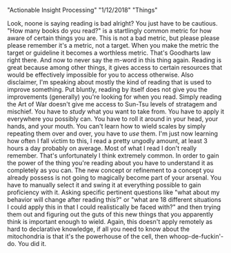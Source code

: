 "Actionable Insight Processing"
"1/12/2018"
"Things"

Look, noone is saying reading is bad alright? You just have to be cautious. "How many books do you read?" is a startlingly common metric for how aware of certain things you are. This is not a bad metric, but please please please remember it's a metric, not a target. When you make the metric the target or guideline it becomes a worthless metric. That's Goodharts law right there. And now to never say the m-word in this thing again. Reading is great because among other things, it gives access to certain resources that would be effectively impossible for you to access otherwise. Also disclaimer, I'm speaking about mostly the kind of reading that is used to improve something. Put bluntly, reading by itself does not give you the improvements (generally) you're looking for when you read. Simply reading the Art of War doesn't give me access to Sun-Tsu levels of stratagem and mischief. You have to *study* what you want to take from. You have to apply it everywhere you possibly can. You have to roll it around in your head, your hands, and your mouth. You can't learn how to wield scales by simply repeating them over and over, you have to *use* them. I'm just now learning how often I fall victim to this, I read a pretty ungodly amount, at least 3 hours a day probably on average. Most of what I read I don't really remember. That's unfortunately I think extremely common. In order to gain the power of the thing you're reading about you have to understand it as completely as you can. The new concept or refinement to a concept you already possess is not going to magically become part of your arsenal. You have to manually select it and swing it at everything possible to gain proficiency with it. Asking specific pertinent questions like "what about my behavior will change after reading this?" or "what are 18 different situations I could apply this in that I could realistically be faced with?" and then trying them out and figuring out the guts of this new things that you apparently think is important enough to wield. Again, this doesn't apply remotely as hard to declarative knowledge, if all you need to know about the mitochondria is that it's the powerhouse of the cell, then whoop-de-fuckin'-do. You did it. 
